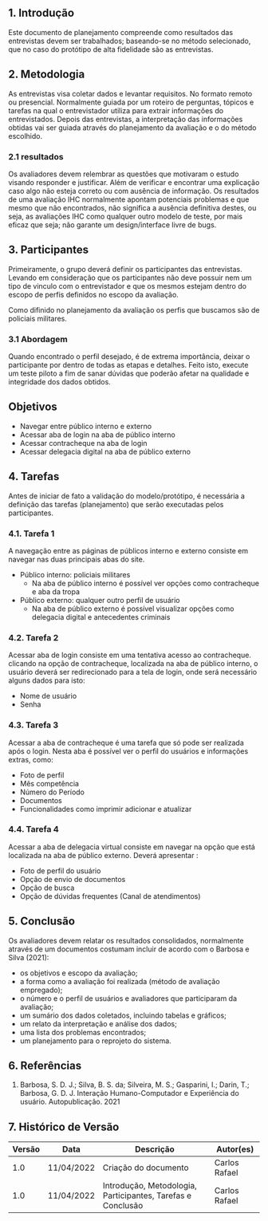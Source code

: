 ## 1. Introdução

Este documento de planejamento compreende como resultados das entrevistas devem ser trabalhados; baseando-se no método selecionado, que no caso do protótipo de alta fidelidade são as entrevistas.

## 2. Metodologia

As entrevistas visa coletar dados e levantar requisitos. No formato remoto ou presencial. Normalmente guiada por um roteiro de perguntas, tópicos e tarefas na qual o entrevistador utiliza para extrair informações do entrevistados. Depois das entrevistas, a interpretação das informações obtidas vai ser guiada através do planejamento da avaliação e o do método escolhido.

### 2.1 resultados

Os avaliadores devem relembrar as questões que motivaram o estudo visando responder e justificar. Além de verificar e encontrar uma explicação caso algo não esteja correto ou com ausência de informação. Os resultados de uma avaliação IHC normalmente apontam potenciais problemas e que mesmo que não encontrados, não significa a ausência definitiva destes, ou seja, as avaliações IHC como qualquer outro modelo de teste, por mais eficaz que seja; não garante um design/interface livre de bugs.

## 3. Participantes

Primeiramente, o grupo deverá definir os participantes das entrevistas. Levando em consideração que os participantes não deve possuir nem um tipo de vinculo com o entrevistador e que os mesmos estejam dentro do escopo de perfis definidos no escopo da avaliação.

Como difinido no planejamento da avaliação os perfis que buscamos são de policiais militares.

### 3.1 Abordagem

Quando encontrado o perfil desejado, é de extrema importância, deixar o participante por dentro de todas as etapas e detalhes. Feito isto, execute um teste piloto a fim de sanar dúvidas que poderão afetar na qualidade e integridade dos dados obtidos.

## Objetivos

- Navegar entre público interno e externo
- Acessar aba de login na aba de público interno
- Acessar contracheque na aba de login
- Acessar delegacia digital na aba de público externo

## 4. Tarefas

Antes de iniciar de fato a validação do modelo/protótipo, é necessária a definição das tarefas (planejamento) que serão executadas pelos participantes.

### 4.1. Tarefa 1

A navegação entre as páginas de públicos interno e externo consiste em navegar nas duas principais abas do site.

- Público interno: policiais militares
  - Na aba de público interno é possível ver opções como contracheque e aba da tropa
- Público externo: qualquer outro perfil de usuário
  - Na aba de público externo é possível visualizar opções como delegacia digital e antecedentes criminais

### 4.2. Tarefa 2

Acessar aba de login consiste em uma tentativa acesso ao contracheque. clicando na opção de contracheque, localizada na aba de público interno, o usuário deverá ser redirecionado para a tela de login, onde será necessário alguns dados para isto:

- Nome de usuário
- Senha

### 4.3. Tarefa 3

Acessar a aba de contracheque é uma tarefa que só pode ser realizada após o login. Nesta aba é possível ver o perfil do usuários e informações extras, como:

- Foto de perfil
- Mês competência
- Número do Período
- Documentos
- Funcionalidades como imprimir adicionar e atualizar

### 4.4. Tarefa 4

Acessar a aba de delegacia virtual consiste em navegar na opção que está localizada na aba de público externo. Deverá apresentar :

- Foto de perfil do usuário
- Opção de envio de documentos
- Opção de busca
- Opção de dúvidas frequentes (Canal de atendimentos)

## 5. Conclusão

Os avaliadores devem relatar os resultados consolidados, normalmente através de um documentos costumam incluir de acordo com o Barbosa e Silva (2021):

- os objetivos e escopo da avaliação;
- a forma como a avaliação foi realizada (método de avaliação empregado);
- o número e o perfil de usuários e avaliadores que participaram da avaliação;
- um sumário dos dados coletados, incluindo tabelas e gráficos;
- um relato da interpretação e análise dos dados;
- uma lista dos problemas encontrados;
- um planejamento para o reprojeto do sistema.

## 6. Referências

1. Barbosa, S. D. J.; Silva, B. S. da; Silveira, M. S.; Gasparini, I.; Darin, T.; Barbosa, G. D. J. Interação Humano-Computador e Experiência do usuário. Autopublicação. 2021

## 7. Histórico de Versão

| Versão | Data       | Descrição                                                   | Autor(es)     |
| ------ | ---------- | ----------------------------------------------------------- | ------------- |
| 1.0    | 11/04/2022 | Criação do documento                                        | Carlos Rafael |
| 1.0    | 11/04/2022 | Introdução, Metodologia, Participantes, Tarefas e Conclusão | Carlos Rafael |
